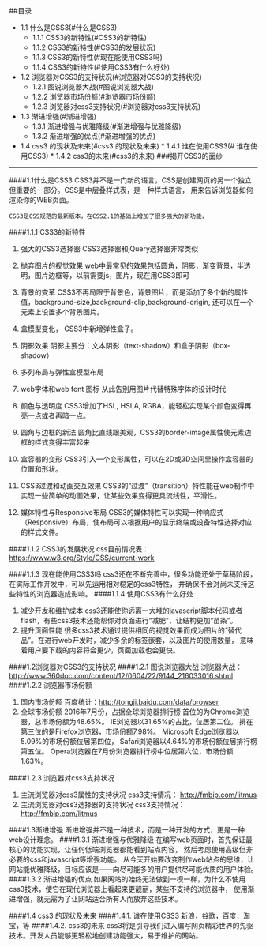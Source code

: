 ##目录
* 1.1 什么是CSS3(#什么是CSS3)
    * 1.1.1 CSS3的新特性(#CSS3的新特性)
    * 1.1.2 CSS3的新特性(#CSS3的发展状况)
    * 1.1.3 CSS3的新特性(#现在能使用CSS3吗)
    * 1.1.4 CSS3的新特性(#使用CSS3有什么好处)
* 1.2 浏览器对CSS3的支持状况(#浏览器对CSS3的支持状况)
    * 1.2.1 图说浏览器大战(#图说浏览器大战)
    * 1.2.2 浏览器市场份额(#浏览器市场份额)
    * 1.2.3 浏览器对css3支持状况(#浏览器对css3支持状况)
* 1.3 渐进增强(#渐进增强)
    * 1.3.1 渐进增强与优雅降级(#渐进增强与优雅降级)
    * 1.3.2 渐进增强的优点(#渐进增强的优点)
* 1.4 css3 的现状及未来(#css3 的现状及未来)
        * 1.4.1 谁在使用CSS3(# 谁在使用CSS3)
        * 1.4.2 css3的未来(#css3的未来)
###揭开CSS3的面纱
---

####1.1什么是CSS3
    CSS3并不是一门新的语言，CSS是创建网页的另一个独立但重要的一部分。CSS是中层叠样式表，是一种样式语言，
    用来告诉浏览器如何渲染你的WEB页面。

    CSS3是CSS规范的最新版本，在CSS2.1的基础上增加了很多强大的新功能，

####1.1.1 CSS3的新特性

  1. 强大的CSS3选择器
      CSS3选择器和jQuery选择器非常类似
  2. 抛弃图片的视觉效果
      web中最常见的效果包括圆角，阴影，渐变背景，半透明，图片边框等，以前需要js，图片，现在用CSS3即可
  3. 背景的变革
      CSS3不再局限于背景色，背景图片，而是添加了多个新的属性值，background-size,background-clip,background-origin,
      还可以在一个元素上设置多个背景图片。
  4. 盒模型变化，
     CSS3中新增弹性盒子。
  5. 阴影效果
      阴影主要分：文本阴影（text-shadow）和盒子阴影（box-shadow）
  6. 多列布局与弹性盒模型布局

  7. web字体和web font 图标
      从此告别用图片代替特殊字体的设计时代
  8. 颜色与透明度
      CSS3增加了HSL, HSLA, RGBA，能轻松实现某个颜色变得再亮一点或者再暗一点。
  9. 圆角与边框的新法
      圆角比直线跟美观，CSS3的border-image属性使元素边框的样式变得丰富起来
  10. 盒容器的变形
       CSS3引入一个变形属性，可以在2D或3D空间里操作盒容器的位置和形状。
  11. CSS3过渡和动画交互效果
       CSS3的“过渡”（transition）特性能在web制作中实现一些简单的动画效果，让某些效果变得更具流线性，平滑性。
  12. 媒体特性与Responsive布局
       CSS3的媒体特性可以实现一种响应式（Responsive）布局，使布局可以根据用户的显示终端或设备特性选择对应的样式文件。



####1.1.2 CSS3的发展状况
    css目前情况表：https://www.w3.org/Style/CSS/current-work

####1.1.3 现在能使用CSS3吗
    css3还在不断完善中，很多功能还处于草稿阶段，在实际工作开发中，可以先运用相对稳定的css3特性，
    并确保不会对尚未支持这些特性的浏览器造成影响。
####1.1.4 使用CSS3有什么好处
  1. 减少开发和维护成本
      css3还能使你远离一大堆的javascript脚本代码或者flash，有些css3技术还能帮你对页面进行“减肥”，让结构更加“苗条”。
  2. 提升页面性能
      很多css3技术通过提供相同的视觉效果而成为图片的“替代品”。在进行web开发时，减少多余的标签嵌套，以及图片的使用数量，
      意味着用户要下载的内容将会更少，页面加载也会更快。

####1.2浏览器对CSS3的支持状况
####1.2.1 图说浏览器大战
    浏览器大战：http://www.360doc.com/content/12/0604/22/9144_216033016.shtml
####1.2.2 浏览器市场份额
  1. 国内市场份额
      百度统计：http://tongji.baidu.com/data/browser
  2. 全球市场份额
     2016年7月份，占据全球浏览器排行榜
     首位的为Chrome浏览器，总市场份额为48.65%。
     IE浏览器以31.65%的占比，位居第二位。
     排在第三位的是Firefox浏览器，市场份额7.98%。
     Microsoft Edge浏览器以5.09%的市场份额位居第四位，
     Safari浏览器以4.64%的市场份额位居排行榜第五位。
     Opera浏览器在7月份浏览器排行榜中位居第六位，市场份额1.63%。

####1.2.3 浏览器对css3支持状况
   1. 主流浏览器对css3属性的支持状况
       css3支持情况： http://fmbip.com/litmus
   2. 主流浏览器对css3选择器的支持状况
       css3支持情况： http://fmbip.com/litmus

####1.3渐进增强
    渐进增强并不是一种技术，而是一种开发的方式，更是一种web设计理念。
####1.3.1 渐进增强与优雅降级
    在编写web页面时，首先保证最核心的功能实现，让任何低端浏览器都能看到站点内容，
    然后考虑使用高级但非必要的css和javascript等增强功能。
    从今天开始要改变制作web站点的思维，让网站能优雅降级，目标应该是——向尽可能多的用户提供尽可能优质的用户体验。
####1.3.2 渐进增强的优点
    如果网站的始终无法做到一模一样，为什么不使用css3技术，使它在现代浏览器上看起来更靓丽，某些不支持的浏览器中，
    使用渐进增强，就无需为了让网站适合所有人而放弃这些技术。

####1.4 css3 的现状及未来
####1.4.1. 谁在使用CSS3
    新浪，谷歌，百度，淘宝，等
####1.4.2. css3的未来
    css3将是引导我们进入编写网页精彩世界的先驱技术。开发人员能够更轻松地创建功能强大，易于维护的网站。

